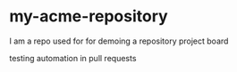 # my-acme-repository
I am a repo used for for demoing a repository project board 

testing automation in pull requests
